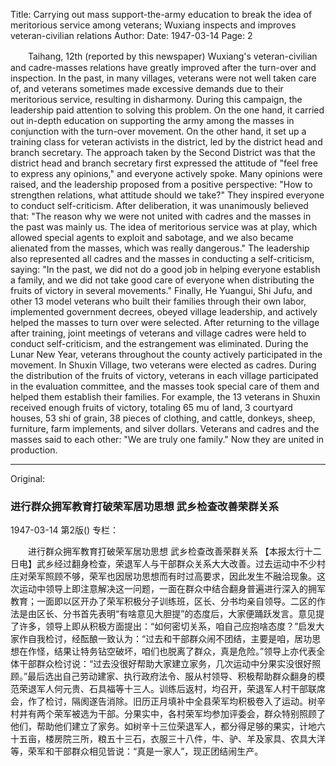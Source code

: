 Title: Carrying out mass support-the-army education to break the idea of ​​meritorious service among veterans; Wuxiang inspects and improves veteran-civilian relations
Author:
Date: 1947-03-14
Page: 2

　　Taihang, 12th (reported by this newspaper) Wuxiang's veteran-civilian and cadre-masses relations have greatly improved after the turn-over and inspection. In the past, in many villages, veterans were not well taken care of, and veterans sometimes made excessive demands due to their meritorious service, resulting in disharmony. During this campaign, the leadership paid attention to solving this problem. On the one hand, it carried out in-depth education on supporting the army among the masses in conjunction with the turn-over movement. On the other hand, it set up a training class for veteran activists in the district, led by the district head and branch secretary. The approach taken by the Second District was that the district head and branch secretary first expressed the attitude of "feel free to express any opinions," and everyone actively spoke. Many opinions were raised, and the leadership proposed from a positive perspective: "How to strengthen relations, what attitude should we take?" They inspired everyone to conduct self-criticism. After deliberation, it was unanimously believed that: "The reason why we were not united with cadres and the masses in the past was mainly us. The idea of ​​meritorious service was at play, which allowed special agents to exploit and sabotage, and we also became alienated from the masses, which was really dangerous." The leadership also represented all cadres and the masses in conducting a self-criticism, saying: "In the past, we did not do a good job in helping everyone establish a family, and we did not take good care of everyone when distributing the fruits of victory in several movements." Finally, He Yuangui, Shi Jufu, and other 13 model veterans who built their families through their own labor, implemented government decrees, obeyed village leadership, and actively helped the masses to turn over were selected. After returning to the village after training, joint meetings of veterans and village cadres were held to conduct self-criticism, and the estrangement was eliminated. During the Lunar New Year, veterans throughout the county actively participated in the movement. In Shuxin Village, two veterans were elected as cadres. During the distribution of the fruits of victory, veterans in each village participated in the evaluation committee, and the masses took special care of them and helped them establish their families. For example, the 13 veterans in Shuxin received enough fruits of victory, totaling 65 mu of land, 3 courtyard houses, 53 shi of grain, 38 pieces of clothing, and cattle, donkeys, sheep, furniture, farm implements, and silver dollars. Veterans and cadres and the masses said to each other: "We are truly one family." Now they are united in production.



<hr /> 

Original: 


### 进行群众拥军教育打破荣军居功思想  武乡检查改善荣群关系

1947-03-14
第2版()
专栏：

　　进行群众拥军教育打破荣军居功思想
    武乡检查改善荣群关系
    【本报太行十二日电】武乡经过翻身检查，荣退军人与干部群众关系大大改善。过去运动中不少村庄对荣军照顾不够，荣军也因居功思想而有时过高要求，因此发生不融洽现象。这次运动中领导上即注意解决这一问题，一面在群众中结合翻身普遍进行深入的拥军教育；一面即以区开办了荣军积极分子训练班，区长、分书均亲自领导。二区的作法是由区长、分书首先表明“有啥意见大胆提”的态度后，大家便踊跃发言。意见提了许多，领导上即从积极方面提出：“如何密切关系，咱自己应抱啥态度？”启发大家作自我检讨，经酝酿一致认为：“过去和干部群众闹不团结，主要是咱，居功思想在作怪，结果让特务钻空破坏，咱们也脱离了群众，真是危险。”领导上亦代表全体干部群众检讨说：“过去没很好帮助大家建立家务，几次运动中分果实没很好照顾。”最后选出自己劳动建家、执行政府法令、服从村领导、积极帮助群众翻身的模范荣退军人何元贵、石具福等十三人。训练后返村，均召开，荣退军人村干部联席会，作了检讨，隔阂遂告消除。旧历正月填补中全县荣军均积极卷入了运动。树辛村并有两个荣军被选为干部。分果实中，各村荣军均参加评委会，群众特别照顾了他们，帮助他们建立了家务。如树辛十三位荣退军人，都分得足够的果实，计地六十五亩，楼房院三所，粮五十三石，衣服三十八件，牛、驴、羊及家具、农具大洋等，荣军和干部群众相见皆说：“真是一家人”，现正团结闹生产。

